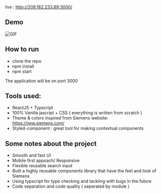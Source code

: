 

live : http://209.182.233.89:3000/

## Demo

![GIF](https://github.com/mtrabelsi/mos-system/blob/master/demo.gif)


## How to run

- clone the repo
- npm install
- npm start

The application will be on port 3000

## Tools used:

- ReactJS + Typscript
- 100% Vanilla jascript + CSS ( everything is written from scratch )
- Theme & colors inspired from Siemens website:  https://new.siemens.com/ 
- Styled-component : great tool for making contextual components

## Some notes about the project
- Smooth and fast UI
- Mobile first appoach/ Responsive
- Flexible reusable search input
- Built a highly reusable components library that have the feel and look of Siemens
- Using typscript for type checking and tackling with bugs in the future
- Code separation and code quality ( seperated by module )



